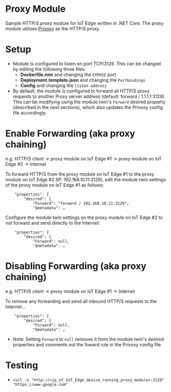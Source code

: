 # Proxy Module
Sample HTTP/S proxy module for IoT Edge written in .NET Core. The proxy module utilizes [Privoxy](https://www.privoxy.org/) as the HTTP/S proxy. 

# Setup
- Module is configured to listen on port TCP/3129. This can be changed by editing the following three files:
  - **Dockerfile.nnn** and changing the ```EXPOSE``` port
  - **Deployment.template.json** and changing the ```Portbindings```
  - **Config** and changing the ```listen-address```
- By default, the module is configured to forward all HTTP/S proxy requests to another Proxy server address (default: forward / 1.1.1.1:3129). This can be modifying using the module twin's ```Forward``` desired property (described in the next sections), which also updates the Privoxy config file accordingly.

# Enable Forwarding (aka proxy chaining)

e.g. HTTP/S client -> proxy module on IoT Edge #1 -> proxy module on IoT Edge #2 -> Internet

To forward HTTP/S from the proxy module on IoT Edge #1 to the proxy module on IoT Edge #2 (IP: 192.168.10.11:3129), edit the module twin settings of the proxy module on IoT Edge #1 as follows:

```
    "properties": {
        "desired": {
            "Forward": "forward / 192.168.10.11:3129",
            "$metadata": …
```

Configure the module twin settings on the proxy module on IoT Edge #2 to not forward and send directly to the Internet:

```
    "properties": {
        "desired": {
            "Forward": null,
            "$metadata": …
```


# Disabling Forwarding (aka proxy chaining)

e.g. HTTP/S client -> proxy module on IoT Edge #1 -> Internet

To remove any forwarding and send all inbound HTTP/S requests to the Internet...

```
    "properties": {
        "desired": {
            "Forward": null,
            "$metadata": …
```
- Note: Setting ```Forward``` to ```null``` removes it from the module twin's desired properties and comments out the foward rule in the Privoxy config file.

# Testing
- ```curl -x "http://<ip_of_IoT_Edge_device_running_proxy_module>:3129" "https://www.google.com"```
